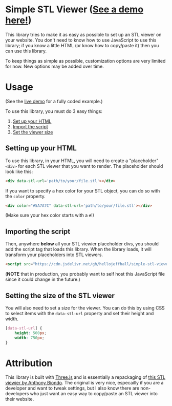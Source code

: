 # Simple STL Viewer (**[See a demo here!](https://simple-stl-viewer-demo.netlify.app)**)

This library tries to make it as easy as possible to set up an STL viewer on your website. You don't need to know how to use JavaScript to use this library; if you know a little HTML (or know how to copy/paste it) then you can use this library.

To keep things as simple as possible, customization options are very limited for now. New options may be added over time.

# Usage

(See the [live demo](https://simple-stl-viewer-demo.netlify.app) for a fully coded example.)

To use this library, you must do 3 easy things:
1. [Set up your HTML](##setting-up-your-html)
2. [Import the script](##-importing-the-script)
3. [Set the viewer size](##-setting-the-size-of-the-STL-viewer)

## Setting up your HTML
To use this library, in your HTML, you will need to create a "placeholder" `<div>` for each STL viewer that you want to render. The placeholder should look like this:
```HTML
<div data-stl-url='path/to/your/file.stl'></div>
```
If you want to specify a hex color for your STL object, you can do so with the `color` property.
```HTML
<div color="#5A7A7C" data-stl-url='path/to/your/file.stl'></div>
```
(Make sure your hex color starts with a `#`!)

## Importing the script
Then, anywhere **below** all your STL viewier placeholder divs, you should add the script tag that loads this library. When the library loads, it will transform your placeholders into STL viewers.
```HTML
<script src="https://cdn.jsdelivr.net/gh/hellojeffhall/simple-stl-viewer@main/dist/simple-stl-viewer.min.js"></script>
```
(**NOTE** that in production, you probably want to self host this JavaScript file since it could change in the future.)

## Setting the size of the STL viewer
You will also need to set a size for the viewer. You can do this by using CSS to select items with the `data-stl-url` property and set their height and width.
```CSS
[data-stl-url] {
	height: 500px;
	width: 750px;
}
```

# Attribution
This library is built with [Three.js](https://threejs.org/docs/) and is essentially a repackaging of [this STL viewier by Anthony Biondo](https://tonybox.net/posts/simple-stl-viewer/). The original is very nice, especailly if you are a developer and want to tweak settings, but I also know there are non-developers who just want an easy way to copy/paste an STL viewer into their website.